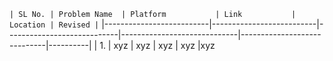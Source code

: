 ``` | SL No. | Problem Name  | Platform           | Link           | Location | Revised | ```
|--------------------------|--------------------------|----------------------------|-----------------------------|-----------------------------|----------|
| 1. | xyz | xyz | xyz | xyz |xyz
